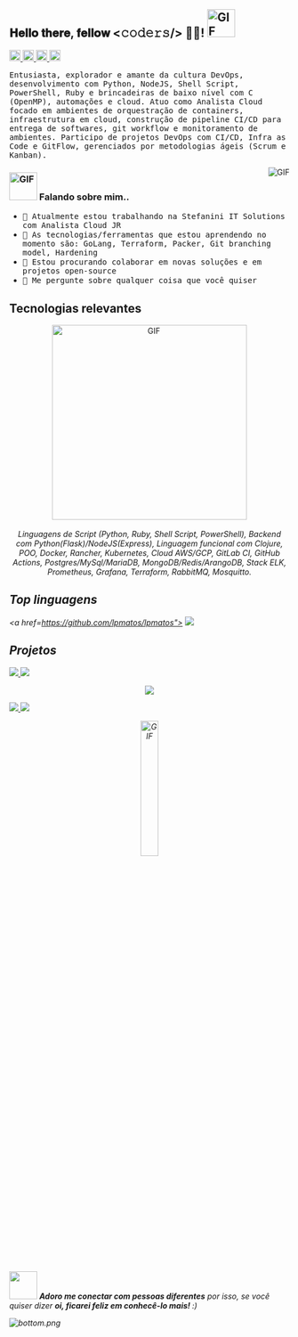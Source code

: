 <h2> 𝐇𝐞𝐥𝐥𝐨 𝐭𝐡𝐞𝐫𝐞, 𝐟𝐞𝐥𝐥𝐨𝐰 <𝚌𝚘𝚍𝚎𝚛𝚜/> 👨‍💻! <img src="https://media.giphy.com/media/mGcNjsfWAjY5AEZNw6/giphy.gif" alt="GIF" width="50px"></h2>

<p align="left">
  <a href="https://www.linkedin.com/in/luccapessoa">
    <img alt="Linkedin - /in/luccapessoa" src="https://img.icons8.com/ios/50/000000/linkedin.png" width="20px">
  </a>
  <a href="https://github.com/lpmatos">
    <img alt="Github - /lpmatos" src="https://img.icons8.com/ios/50/000000/github.png" width="20px">
  </a>
  <a href="https://www.facebook.com/luccapessoa9">
    <img alt="Facebook - /luccapessoa" src="https://img.icons8.com/ios/50/000000/facebook-new.png" width="20px">
  </a>
  <a href="https://www.instagram.com/luccapessoa/">
    <img alt="Instagram - /luccapessoa" src="https://img.icons8.com/ios/50/000000/instagram-new.png" width="20px">
  </a>
</p>

<p>
  <samp>
    Entusiasta, explorador e amante da cultura DevOps, desenvolvimento com Python, NodeJS, Shell Script, PowerShell, Ruby e brincadeiras de baixo nível com C (OpenMP), automações e cloud. Atuo como Analista Cloud focado em ambientes de orquestração de containers, infraestrutura em cloud, construção de pipeline CI/CD para entrega de softwares, git workflow e monitoramento de ambientes. Participo de projetos DevOps com CI/CD, Infra as Code e GitFlow, gerenciados por metodologias ágeis (Scrum e Kanban).
  </samp>
</p>

<img align="right" src="https://media.giphy.com/media/836HiJc7pgzy8iNXCn/giphy.gif" alt="GIF"/>

<h3>
  <img src="https://media.giphy.com/media/VgCDAzcKvsR6OM0uWg/giphy.gif" alt="GIF" width="50px"> Falando sobre mim..
</h3>

<ul>
  <li>
    <samp>🔭 Atualmente estou trabalhando na Stefanini IT Solutions com Analista Cloud JR</samp>
  </li>
  <li>
    <samp>🌱 As tecnologias/ferramentas que estou aprendendo no momento são: GoLang, Terraform, Packer, Git branching model, Hardening</samp>
  </li>
  <li>
    <samp>👯 Estou procurando colaborar em novas soluções e em projetos open-source</samp>
  </li>
  <li>
    <samp>💬 Me pergunte sobre qualquer coisa que você quiser</samp>
  </li>
</ul>

<h2>Tecnologias relevantes</h2>

<p align="center">
  <img align="center" src="https://media.giphy.com/media/137EaR4vAOCn1S/giphy.gif" alt="GIF" width="350" heigh="190"/>
  <br>
  <br>
  <em>
    Linguagens de Script (Python, Ruby, Shell Script, PowerShell), Backend com Python(Flask)/NodeJS(Express), Linguagem funcional com Clojure, POO, Docker, Rancher, Kubernetes, Cloud AWS/GCP, GitLab CI, GitHub Actions, Postgres/MySql/MariaDB, MongoDB/Redis/ArangoDB, Stack ELK, Prometheus, Grafana, Terraform, RabbitMQ, Mosquitto.
  <em>
</p>

<h2>Top linguagens</h2>

<a href=https://github.com/lpmatos/lpmatos">
  <img src="https://github-readme-stats.vercel.app/api/top-langs/?username=lpmatos&layout=compact&show_icons=true&title_color=5C2DAE&icon_color=5C2DAE" />
</a>

<h2>Projetos</h2>

<p align="left">
  <a href="https://github.com/lpmatos/twitter-realtime-processing-covid">
    <img src="https://github-readme-stats.vercel.app/api/pin/?username=lpmatos&repo=twitter-realtime-processing-covid" />
  </a>
  <a href="https://github.com/lpmatos/twitter-sentimental-analysis-covid">
    <img src="https://github-readme-stats.vercel.app/api/pin/?username=lpmatos&repo=twitter-sentimental-analysis-covid" />
  </a>
</p>

<p align="center">
  <a href="https://github.com/lpmatos/lpmatos">
    <img src="https://github-readme-stats.vercel.app/api?username=lpmatos&show_icons=true" />
  </a>
</p>

<p align="left">
  <a href="https://github.com/lpmatos/zoho-dynamic-chart">
    <img src="https://github-readme-stats.vercel.app/api/pin/?username=lpmatos&repo=zoho-dynamic-chart" />
  </a>
  <a href="https://github.com/lpmatos/terraform-gitlab-variables">
    <img src="https://github-readme-stats.vercel.app/api/pin/?username=lpmatos&repo=terraform-gitlab-variables" />
  </a>
</p>

<p align="center">
  <img width=25% src="https://media.giphy.com/media/IThjAlJnD9WNO/giphy.gif" alt="GIF">
</p>

<p>
  <img src="https://media.giphy.com/media/LnQjpWaON8nhr21vNW/giphy.gif" width="50px">
    <em>
      <b>
        Adoro me conectar com pessoas diferentes</b> por isso, se você quiser dizer <b>oi, ficarei feliz em conhecê-lo mais!
      </b> :)
    <em>
</p>

![bottom.png](https://i.loli.net/2020/07/12/b3grZD6LFseGuUP.png)
